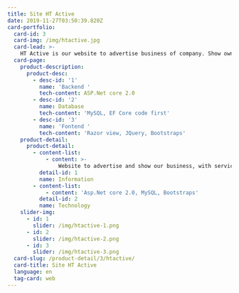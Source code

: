 ```yaml
---
title: Site HT Active
date: 2019-11-27T03:50:39.820Z
card-portfolio:
  card-id: 3
  card-img: /img/htactive.jpg
  card-lead: >-
    HT Active is our website to advertise business of company. Show own products was made by HT Active and introduce all 
  card-page:
    product-description:
      product-desc:
        - desc-id: '1'
          name: 'Backend '
          tech-content: ASP.Net core 2.0
        - desc-id: '2'
          name: Database
          tech-content: 'MySQL, EF Core code first'
        - desc-id: '3'
          name: 'Fontend '
          tech-content: 'Razor view, JQuery, Bootstraps'
    product-detail:
      product-detail:
        - content-list:
            - content: >-
                Website to advertise and show our business, with services, projects and portfolios.
          detail-id: 1
          name: Information
        - content-list:
            - content: 'Asp.Net core 2.0, MySQL, Bootstraps'
          detail-id: 2
          name: Technology
    slider-img:
      - id: 1
        slider: /img/htactive-1.png
      - id: 2
        slider: /img/htactive-2.png
      - id: 3
        slider: /img/htactive-3.png
  card-slug: /product-detail/3/htactive/
  card-title: Site HT Active
  language: en
  tag-card: web
---
```


